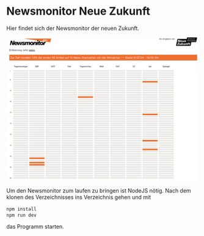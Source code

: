 # Newsmonitor Neue Zukunft

Hier findet sich der Newsmonitor der neuen Zukunft.

![Example](https://github.com/neue-zukunft/newsmonitor/blob/main/public/newsmonitor.png)

Um den Newsmonitor zum laufen zu bringen ist NodeJS nötig. Nach dem klonen des Verzeichnisses ins Verzeichnis gehen und mit  
```
npm install
npm run dev
```
das Programm starten.
